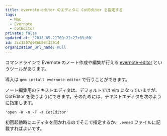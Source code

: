 ```yaml
---
title: evernote-editor のエディタに CotEditor を指定する
tags:
  - Mac
  - Evernote
  - CotEditor
private: false
updated_at: '2013-05-21T09:22:27+09:00'
id: 3cc1207d086b95f32914
organization_url_name: null
---
```

コマンドラインで Evernote のノート作成や編集が行える [evernote-editor](https://github.com/hpoydar/evernote-editor) というツールがあります。

導入は `gem install evernote-editor` で行うことができます。

ノート編集用のテキストエディタは、デフォルトでは vim になっていますが、CotEditor を使うようにできます。そのためには、テキストエディタを次のように指定します。

```
'open -W -n -F -a CotEditor'
```

初回起動時にエディタを聞かれるのでそこで指定するか、`.evned` ファイルに記載すればよいです。
